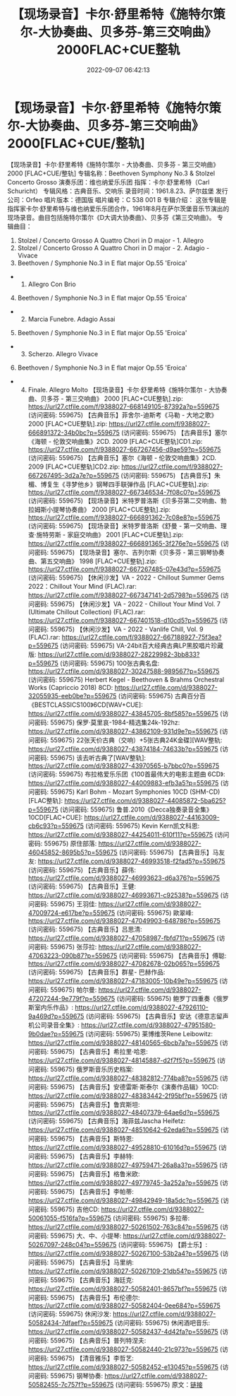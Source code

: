 ﻿---
title: 【现场录音】卡尔·舒里希特《施特尔策尔-大协奏曲、贝多芬-第三交响曲》2000FLAC+CUE整轨
date: 2022-09-07 06:42:13
categories: 古典音乐、新世纪、纯音雅乐
tags: 纯音雅乐
---
# 【现场录音】卡尔·舒里希特《施特尔策尔-大协奏曲、贝多芬-第三交响曲》2000[FLAC+CUE/整轨]

【现场录音】卡尔·舒里希特《施特尔策尔 - 大协奏曲、贝多芬 - 第三交响曲》 2000
[FLAC+CUE/整轨]
专辑名称：Beethoven Symphony No.3 & Stolzel Concerto
Grosso
演奏乐团：维也纳爱乐乐团
指挥：卡尔·舒里希特（Carl Schuricht）
专辑风格：古典音乐、交响乐
录音时间：1961.8.23、萨尔兹堡
发行公司：Orfeo
唱片版本：德国版
唱片编号：C 538 001 B
专辑介绍：
这张专辑是指挥家卡尔·舒里希特与维也纳爱乐乐团合作，1961年8月在萨尔茨堡音乐节演出的现场录音。曲目包括施特尔策尔《D大调大协奏曲》、贝多芬《第三交响曲》。
专辑曲目：
01. Stolzel / Concerto Grosso A Quattro Chori in D major - 1.
Allegro
02. Stolzel / Concerto Grosso A Quattro Chori in D major - 2.
Adagio - Vivace
03. Beethoven / Symphonie No.3 in E flat major Op.55 'Eroica'
- 1. Allegro Con Brio
04. Beethoven / Symphonie No.3 in E flat major Op.55 'Eroica'
- 2. Marcia Funebre. Adagio Assai
05. Beethoven / Symphonie No.3 in E flat major Op.55 'Eroica'
- 3. Scherzo. Allegro Vivace
06. Beethoven / Symphonie No.3 in E flat major Op.55 'Eroica'
- 4. Finale. Allegro Molto
【现场录音】卡尔·舒里希特《施特尔策尔 - 大协奏曲、贝多芬 - 第三交响曲》
2000 [FLAC+CUE整轨].zip: https://url27.ctfile.com/f/9388027-668149105-87392a?p=559675
(访问密码: 559675)
【古典音乐】菲舍尔-迪斯考《马勒 - 大地之歌》 2000 [FLAC+CUE整轨].zip: https://url27.ctfile.com/f/9388027-666891372-34b0bc?p=559675
(访问密码: 559675)
【古典音乐】塞尔《海顿 - 伦敦交响曲集》2CD. 2009 [FLAC+CUE整轨]CD1.zip: https://url27.ctfile.com/f/9388027-667267456-d9ae59?p=559675
(访问密码: 559675)
【古典音乐】塞尔《海顿 - 伦敦交响曲集》2CD. 2009 [FLAC+CUE整轨]CD2.zip: https://url27.ctfile.com/f/9388027-667267495-3d2a7e?p=559675
(访问密码: 559675)
【古典音乐】朱楣、博复生《寻梦他乡》钢琴四手联弹作品 [FLAC+CUE整轨].zip: https://url27.ctfile.com/f/9388027-667346534-7f08c0?p=559675
(访问密码: 559675)
【现场录音】米特罗普洛斯《贝多芬第二交响曲、勃拉姆斯小提琴协奏曲》 2000 [FLAC+CUE整轨].zip:
https://url27.ctfile.com/f/9388027-666891362-7c08e8?p=559675
(访问密码: 559675)
【现场录音】米特罗普洛斯《舒曼 - 第一交响曲、理查·施特劳斯 - 家庭交响曲》 2001 [FLAC+CUE整轨].zip:
https://url27.ctfile.com/f/9388027-666891365-3f276e?p=559675
(访问密码: 559675)
【现场录音】塞尔、吉列尔斯《贝多芬 - 第三钢琴协奏曲、第五交响曲》 1998 [FLAC+CUE整轨].zip:
https://url27.ctfile.com/f/9388027-667267485-07e43d?p=559675
(访问密码: 559675)
【休闲沙发】VA - 2022 - Chillout Summer Gems 2022：Chillout Your Mind
(FLAC).rar: https://url27.ctfile.com/f/9388027-667347141-2d5798?p=559675
(访问密码: 559675)
【休闲沙发】VA - 2022 - Chillout Your Mind Vol. 7 (Ultimate Chillout
Collection) (FLAC).rar: https://url27.ctfile.com/f/9388027-667401518-d10cd5?p=559675
(访问密码: 559675)
【休闲沙发】VA - 2022 - Vanlife Chill, Vol. 9 (FLAC).rar: https://url27.ctfile.com/f/9388027-667188927-75f3ea?p=559675
(访问密码: 559675)
VA-24bit百大经典古典LP黑胶唱片珍藏版: https://url27.ctfile.com/d/9388027-28229982-3bb833?p=559675
(访问密码: 559675)
100张古典名盘: https://url27.ctfile.com/d/9388027-30247588-989567?p=559675
(访问密码: 559675)
Herbert Kegel - Beethoven & Brahms Orchestral Works
(Capriccio 2018) 8CD: https://url27.ctfile.com/d/9388027-32055935-eeb0be?p=559675
(访问密码: 559675)
古典百分百《BESTCLASSICS100》6CD[WAV+CUE]: https://url27.ctfile.com/d/9388027-43845705-8bf585?p=559675
(访问密码: 559675)
保罗·莫里哀-1984-精选集24k-192hz: https://url27.ctfile.com/d/9388027-43862109-931d9e?p=559675
(访问密码: 559675)
22张天价古典（交响）+5张古典24K金碟][WAV整轨: https://url27.ctfile.com/d/9388027-43874184-74633b?p=559675
(访问密码: 559675)
该去听古典了[WAV整轨]: https://url27.ctfile.com/d/9388027-43970565-b7bbc0?p=559675
(访问密码: 559675)
布拉格爱乐乐团《100首最伟大的电影主题曲 6CD》: https://url27.ctfile.com/d/9388027-44009883-efb3a5?p=559675
(访问密码: 559675)
Karl Bohm - Mozart Symphonies 10CD (SHM-CD)[FLAC整轨]: https://url27.ctfile.com/d/9388027-44085872-5ba625?p=559675
(访问密码: 559675)
鲁普.2010《Decca独奏录音全集》10CD[FLAC+CUE]: https://url27.ctfile.com/d/9388027-44163009-cb6c93?p=559675
(访问密码: 559675)
Kevin Kern凯文科恩: https://url27.ctfile.com/d/9388027-44254011-610f11?p=559675
(访问密码: 559675)
原住部落: https://url27.ctfile.com/d/9388027-46045852-8695b5?p=559675
(访问密码: 559675)
【古典音乐】马友友: https://url27.ctfile.com/d/9388027-46993518-f2fad5?p=559675
(访问密码: 559675)
【古典音乐】薛伟: https://url27.ctfile.com/d/9388027-46993623-d6a376?p=559675
(访问密码: 559675)
【古典音乐】王健: https://url27.ctfile.com/d/9388027-46993671-c92538?p=559675
(访问密码: 559675)
王羽佳: https://url27.ctfile.com/d/9388027-47009724-e617be?p=559675
(访问密码: 559675)
歐翠峰: https://url27.ctfile.com/d/9388027-47049903-648786?p=559675
(访问密码: 559675)
【古典音乐】吕思清: https://url27.ctfile.com/d/9388027-47058987-fbfd71?p=559675
(访问密码: 559675)
张莎拉: https://url27.ctfile.com/d/9388027-47063223-090b87?p=559675
(访问密码: 559675)
【古典音乐】傅聪: https://url27.ctfile.com/d/9388027-47082678-02b065?p=559675
(访问密码: 559675)
【古典音乐】群星- 巴赫作品: https://url27.ctfile.com/d/9388027-47183005-10b49e?p=559675
(访问密码: 559675)
帕尔曼: https://url27.ctfile.com/d/9388027-47207244-9e779f?p=559675
(访问密码: 559675)
鲍罗丁四重奏《俄罗斯室内乐作品》: https://url27.ctfile.com/d/9388027-47926110-9a469d?p=559675
(访问密码: 559675)
【古典音乐】安达《德意志留声机公司录音全集》: https://url27.ctfile.com/d/9388027-47951580-9b0dae?p=559675
(访问密码: 559675)
莱博维茨Rene Leibowitz: https://url27.ctfile.com/d/9388027-48140565-6bcb7a?p=559675
(访问密码: 559675)
【古典音乐】希拉里·哈恩: https://url27.ctfile.com/d/9388027-48145887-d2f7f5?p=559675
(访问密码: 559675)
俄罗斯音乐历史档案: https://url27.ctfile.com/d/9388027-48382812-774ba8?p=559675
(访问密码: 559675)
【古典音乐】安德雷斯·斯泰尔《演奏作品辑》10CD: https://url27.ctfile.com/d/9388027-48383442-2f95bf?p=559675
(访问密码: 559675)
【古典音乐】鲁宾斯坦: https://url27.ctfile.com/d/9388027-48407379-64ae6d?p=559675
(访问密码: 559675)
【古典音乐】海菲兹Jascha Heifetz: https://url27.ctfile.com/d/9388027-48510642-62eda6?p=559675
(访问密码: 559675)
【古典音乐】斯特恩: https://url27.ctfile.com/d/9388027-49528810-61016d?p=559675
(访问密码: 559675)
【古典音乐】李赫特: https://url27.ctfile.com/d/9388027-49759471-26a8a3?p=559675
(访问密码: 559675)
【古典音乐】格鲁米欧: https://url27.ctfile.com/d/9388027-49779745-3a252a?p=559675
(访问密码: 559675)
【古典音乐】李帕蒂: https://url27.ctfile.com/d/9388027-49842949-18a5dc?p=559675
(访问密码: 559675)
吉他CD: https://url27.ctfile.com/d/9388027-50061055-f516fa?p=559675
(访问密码: 559675)
多拉蒂: https://url27.ctfile.com/d/9388027-50261502-763c84?p=559675
(访问密码: 559675)
大、中、小提琴: https://url27.ctfile.com/d/9388027-50267097-248c04?p=559675
(访问密码: 559675)
【爵士乐】: https://url27.ctfile.com/d/9388027-50267100-53b2a4?p=559675
(访问密码: 559675)
【古典音乐】马里纳: https://url27.ctfile.com/d/9388027-50267109-21db54?p=559675
(访问密码: 559675)
【古典音乐】海廷克: https://url27.ctfile.com/d/9388027-50582401-8657bf?p=559675
(访问密码: 559675)
【古典音乐】布伦德尔: https://url27.ctfile.com/d/9388027-50582404-0ee684?p=559675
(访问密码: 559675)
休闲沙发: https://url27.ctfile.com/d/9388027-50582434-7dfaef?p=559675
(访问密码: 559675)
休闲酒吧音乐: https://url27.ctfile.com/d/9388027-50582437-4d42fa?p=559675
(访问密码: 559675)
【古典音乐】普列特涅夫: https://url27.ctfile.com/d/9388027-50582440-21c973?p=559675
(访问密码: 559675)
【清音雅乐】李哲艺: https://url27.ctfile.com/d/9388027-50582452-e13045?p=559675
(访问密码: 559675)
钢琴协奏: https://url27.ctfile.com/d/9388027-50582455-7c757f?p=559675
(访问密码: 559675)
原文：[链接](https://blog.sina.com.cn/s/blog_1647c7e7601030z9r.html)
